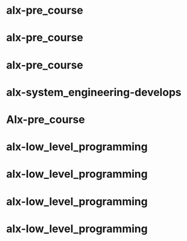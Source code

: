 # alx-pre_course
# alx-pre_course
# alx-pre_course
# alx-system_engineering-develops
# Alx-pre_course
# alx-low_level_programming
# alx-low_level_programming
# alx-low_level_programming
# alx-low_level_programming
